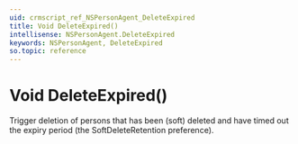 ```yaml
---
uid: crmscript_ref_NSPersonAgent_DeleteExpired
title: Void DeleteExpired()
intellisense: NSPersonAgent.DeleteExpired
keywords: NSPersonAgent, DeleteExpired
so.topic: reference
---
```


# Void DeleteExpired()

Trigger deletion of persons that has been (soft) deleted and have timed out the expiry period (the SoftDeleteRetention preference).

